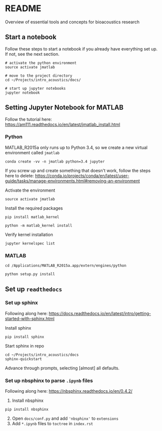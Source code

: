 # README
Overview of essential tools and concepts for bioacoustics research

## Start a notebook

Follow these steps to start a notebook if you already have everything set up. If not, see the next section.
```
# activate the python environment
source activate jmatlab

# move to the project directory
cd ~/Projects/intro_acoustics/docs/

# start up jupyter notebooks
jupyter notebook
```

## Setting Jupyter Notebook for MATLAB
Follow the tutorial here: https://am111.readthedocs.io/en/latest/jmatlab_install.html

### Python

MATLAB_R2015a only runs up to Python 3.4, so we create a new virtual environment called `jmatlab`
```
conda create -vv -n jmatlab python=3.4 jupyter
```
If you screw up and create something that doesn't work, follow the steps here to delete: https://conda.io/projects/conda/en/latest/user-guide/tasks/manage-environments.html#removing-an-environment

Activate the environment
```
source activate jmatlab
```

Install the required packages
```
pip install matlab_kernel

python -m matlab_kernel install
```

Verify kernel installation
```
jupyter kernelspec list
```

### MATLAB

```
cd /Applications/MATLAB_R2015a.app/extern/engines/python

python setup.py install
```

## Set up `readthedocs`

### Set up sphinx

Following along here: https://docs.readthedocs.io/en/latest/intro/getting-started-with-sphinx.html

Install sphinx
```
pip install sphinx
```

Start sphinx in repo
```
cd ~/Projects/intro_acoustics/docs
sphinx-quickstart
```
Advance through prompts, selecting [almost] all defaults.

### Set up nbsphinx to parse `.ipynb` files

Following along here: https://nbsphinx.readthedocs.io/en/0.4.2/

1. Install nbsphinx
```
pip install nbsphinx
```
2. Open `docs/conf.py` and add `'nbsphinx'` to `extensions`
3. Add `*.ipynb` files to `toctree` in `index.rst`
